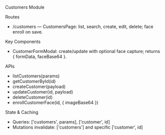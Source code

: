 Customers Module

Routes

- /customers — CustomersPage: list, search, create, edit, delete; face enroll on save.

Key Components

- CustomerFormModal: create/update with optional face capture; returns { formData, faceBase64 }.

APIs

- listCustomers(params)
- getCustomerById(id)
- createCustomer(payload)
- updateCustomer(id, payload)
- deleteCustomer(id)
- enrollCustomerFace(id, { imageBase64 })

State & Caching

- Queries: ['customers', params], ['customer', id]
- Mutations invalidate: ['customers'] and specific ['customer', id]

